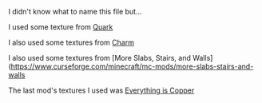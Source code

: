 I didn't know what to name this file but...

I used some texture from [Quark](https://www.curseforge.com/minecraft/mc-mods/quark)

I also used some textures from [Charm](https://www.curseforge.com/minecraft/mc-mods/charm)

I also used some textures from [More Slabs, Stairs, and Walls](https://www.curseforge.com/minecraft/mc-mods/more-slabs-stairs-and-walls

The last mod's textures I used was [Everything is Copper](https://www.curseforge.com/minecraft/mc-mods/everythingcopper)
